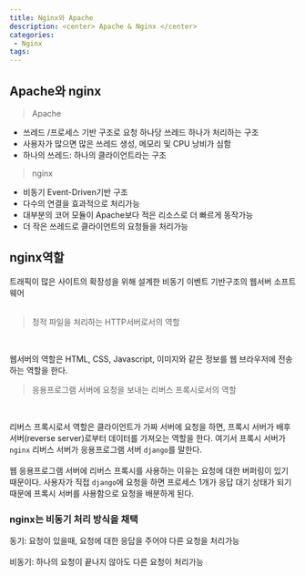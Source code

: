 ```yaml
---
title: Nginx와 Apache
description: <center> Apache & Nginx </center>
categories:
 - Nginx
tags:
---
```


## Apache와 nginx

> Apache

- 쓰레드 /프로세스 기반 구조로 요청 하나당 쓰레드 하나가 처리하는 구조
- 사용자가 많으면 많은 쓰레드 생성, 메모리 및 CPU 낭비가 심함
- 하나의 쓰레드: 하나의 클라이언트라는 구조

> nginx

- 비동기 Event-Driven기반 구조
- 다수의 연결을 효과적으로 처리가능
- 대부분의 코어 모듈이 Apache보다 적은 리소스로 더 빠르게 동작가능
- 더 작은 쓰레드로 클라이언트의 요청들을 처리가능

## nginx역할
트래픽이 많은 사이트의 확장성을 위해 설계한 비동기 이벤트 기반구조의 웹서버 소프트웨어
<br>
<br>
> 정적 파일을 처리하는 HTTP서버로서의 역할
<br>

웹서버의 역할은 HTML, CSS, Javascript, 이미지와 같은 정보를 웹 브라우저에 전송하는 역할을 한다.

>응용프로그램 서버에 요청을 보내는 리버스 프록시로서의 역할
<br>

리버스 프록시로서 역할은 클라이언트가 가짜 서버에 요청을 하면, 프록시 서버가 배후 서버(reverse server)로부터 데이터를 가져오는 역할을 한다. 여기서 프록시 서버가 `nginx` 리버스 서버가 응용프로그램 서버 `django`를 말한다.
<br>
<br>
웹 응용프로그램 서버에 리버스 프록시를 사용하는 이유는 요청에 대한 버퍼링이 있기 때문이다. 사용자가 직접 `django`에 요청을 하면 프로세스 1개가 응답 대기 상태가 되기 때문에 프록시 서버를 사용함으로 요청을 배분하게 된다.

### nginx는 비동기 처리 방식을 채택
동기: 요청이 있을때, 요청에 대한 응답을 주어야 다른 요청을 처리가능
<br>
<br>
비동기: 하나의 요청이 끝나지 않아도 다른 요청이 처리가능



